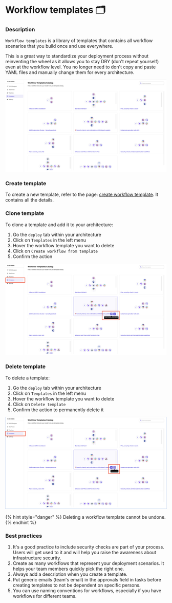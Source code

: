 # Workflow templates 🗂️

### Description

`Workflow templates` is a library of templates that contains all workflow scenarios that you build once and use everywhere.

This is a great way to standardize your deployment process without reinventing the wheel as it allows you to stay DRY (don't repeat yourself) even at the workflow level. You no longer need to don't copy and paste YAML files and manually change them for every architecture.

![Workflow templates](../../.gitbook/assets/workflow-templates.png)

### Create template

To create a new template, refer to the page: [create workflow template](ci-cd-designer.md#create-workflow-template). It contains all the details.

### Clone template

To clone a template and add it to your architecture:

1. Go the `deploy` tab within your architecture
2. Click on `Templates` in the left menu
3. Hover the workflow template you want to delete
4. Click on `Create workflow from template`
5. Confirm the action

![Clone workflow template](../../.gitbook/assets/clone-workflow-template.png)

### Delete template

To delete a template:

1. Go the `deploy` tab within your architecture
2. Click on `Templates` in the left menu
3. Hover the workflow template you want to delete
4. Click on `Delete template`
5. Confirm the action to permanently delete it

![Delete workflow template](../../.gitbook/assets/delete-workflow-template.png)

{% hint style="danger" %}
Deleting a workflow template cannot be undone.
{% endhint %}

### Best practices

1. It's a good practice to include security checks are part of your process. Users will get used to it and will help you raise the awareness about infrastructure security.
2. Create as many workflows that represent your deployment scenarios. It helps your team members quickly pick the right one.
3. Always add a description when you create a template.
4. Put generic emails (team's email) in the approvals field in tasks before creating templates to not be dependent on specific persons.
5. You can use naming conventions for workflows, especially if you have workflows for different teams.

